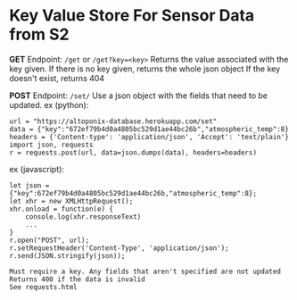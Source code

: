 # Key Value Store For Sensor Data from S2

**GET**
Endpoint: `/get` or `/get?key=<key>`
Returns the value associated with the key given.
If there is no key given, returns the whole json object
If the key doesn't exist, returns 404

**POST**
Endpoint: `/set/`
Use a json object with the fields that need to be updated.
ex (python):
```
url = "https://altoponix-database.herokuapp.com/set"
data = {"key":"672ef79b4d0a4805bc529d1ae44bc26b","atmospheric_temp":8}
headers = {'Content-type': 'application/json', 'Accept': 'text/plain'}
import json, requests
r = requests.post(url, data=json.dumps(data), headers=headers)
```
ex (javascript):
```
let json = {"key":672ef79b4d0a4805bc529d1ae44bc26b,"atmospheric_temp":8};
let xhr = new XMLHttpRequest();
xhr.onload = function(e) {
	console.log(xhr.responseText)
	...
}
r.open("POST", url);
r.setRequestHeader('Content-Type', 'application/json');
r.send(JSON.stringify(json));

Must require a key. Any fields that aren't specified are not updated
Returns 400 if the data is invalid
See requests.html
```
